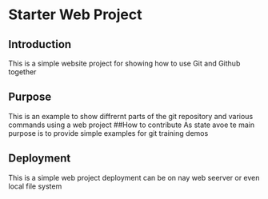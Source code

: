 # Starter Web Project
## Introduction
This is a simple  website project for showing how to use Git and Github together
## Purpose
This is an example to show diffrernt parts of the git repository and various commands using a web project
##How to contribute
As state avoe te main purpose is to provide simple examples for git training demos
## Deployment
This is a simple web project deployment can be on nay web seerver or even local file system


